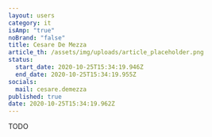 ```yaml
---
layout: users
category: it
isAmp: "true"
noBrand: "false"
title: Cesare De Mezza
article_th: /assets/img/uploads/article_placeholder.png
status:
  start_date: 2020-10-25T15:34:19.946Z
  end_date: 2020-10-25T15:34:19.955Z
socials:
  mail: cesare.demezza
published: true
date: 2020-10-25T15:34:19.962Z
---
```

TODO